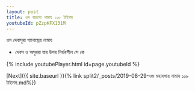```yaml
---
layout: post
title: ওম বাভ্রব্যে নামায ১০৮ টাইমস
youtubeId: pZzpKFX131M
---
```

 
 
 ওম দেবাসুরা গ্যানাস্রেয় নামায  
 
 -  দেবস ও অসুররা যার উপর নির্ভরশীল সে কে 
 
  
 
  
 
 
 
 
 
 


{% include youtubePlayer.html id=page.youtubeId %}
 
[Next]({{ site.baseurl }}{% link  split2/_posts/2019-08-29-ওম মহাবলায় নামায ১০৮ টাইমস.md%})
 
